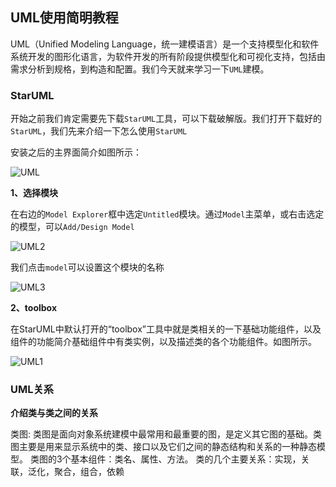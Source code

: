 ## UML使用简明教程

UML（Unified Modeling Language，统一建模语言）是一个支持模型化和软件系统开发的图形化语言，为软件开发的所有阶段提供模型化和可视化支持，包括由需求分析到规格，到构造和配置。我们今天就来学习一下`UML`建模。

### StarUML

开始之前我们肯定需要先下载`StarUML`工具，可以下载破解版。我们打开下载好的`StarUML`，我们先来介绍一下怎么使用`StarUML`


安装之后的主界面简介如图所示： 

![UML](https://github.com/SunshineBrother/JHBlog/blob/master/设计模式/设计模式/image/UML.jpg)

 


**1、选择模块**

在右边的`Model Explorer`框中选定`Untitled`模块。通过`Model`主菜单，或右击选定的模型，可以`Add/Design Model`

![UML2](https://github.com/SunshineBrother/JHBlog/blob/master/设计模式/设计模式/image/UML2.png)

我们点击`model`可以设置这个模块的名称

![UML3](https://github.com/SunshineBrother/JHBlog/blob/master/设计模式/设计模式/image/UML3.png)



**2、toolbox**

在StarUML中默认打开的“toolbox”工具中就是类相关的一下基础功能组件，以及组件的功能简介基础组件中有类实例，以及描述类的各个功能组件。如图所示。

![UML1](https://github.com/SunshineBrother/JHBlog/blob/master/设计模式/设计模式/image/UML1.png)


### UML关系

**介绍类与类之间的关系**

类图: 类图是面向对象系统建模中最常用和最重要的图，是定义其它图的基础。类图主要是用来显示系统中的类、接口以及它们之间的静态结构和关系的一种静态模型。 
类图的3个基本组件：类名、属性、方法。 
类的几个主要关系：实现，关联，泛化，聚合，组合，依赖 


















